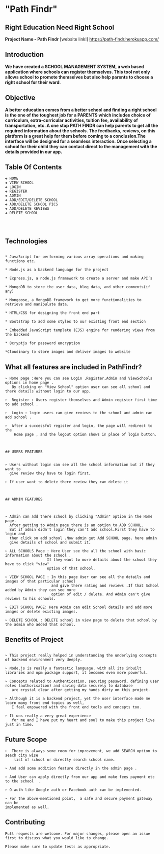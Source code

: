 # "Path Findr"

## Right Education Need Right School

**Project Name - Path Findr** [website link!]  https://path-findr.herokuapp.com/

## Introduction

**We have created a SCHOOL MANAGEMENT SYSTEM, a web based application where
schools can register themselves. This tool not only allows school to promote themselves
but also help parents to choose a right school for their ward.**

## Objective

**A better education comes from a better school and finding a right school is the one of the
toughest job for a PARENTS which includes choice of curriculum, extra-curricular activities, 
tuition fee, availability of transportation, etc.
A one stop PATH FINDR can help parents to get all the required
information about the schools. The feedbacks, reviews, on this platform is a great help for 
them before coming to a conclusion.The interface will be designed for a seamless interaction.
Once selecting a school for their child they can contact direct to the management with the details 
provided in our app.**

## Table Of Contents

```
❖ HOME
❖ VIEW SCHOOL
❖ LOGIN
❖ REGISTER
❖ ADMIN
❖ ADD/EDIT/DELETE SCHOOL
❖ ADD/DELETE SCHOOL PICS
❖ ADD/DELETE REVIEWS
❖ DELETE SCHOOL




```

## Technologies

```

* JavaScript for performing various array operations and making functions etc.

* Node.js as a backend language for the project

* Express.js, a node.js framework to create a server and make API’s

* MongoDB to store the user data, blog data, and other comments(if any)

* Mongoose, a MongoDB framework to get more functionalities to retrieve and manipulate data.

* HTML/CSS for designing the front end part

* Bootstrap to add some styles to our existing front end section

* Embedded JavaScript template (EJS) engine for rendering views from the backend

* Bcryptjs for password encryption

*Cloudinary to store images and deliver images to website

```

## What all features are included in PathFindr?

```
➢ Home page :Here you can see Login ,Register,Admin and ViewSchools options in home page .
   By clicking on "View School" option user can see all school and there details without login to our app. 
   
➢  Register : Users register themselves and Admin register first time to add school .

➢  Login : login users can give reviews to the school and admin can add school .

➢  After a successful register and login, the page will redirect to the 
    Home page , and the logout option shows in place of login button.



## USERS FEATURES 


➢ Users without login can see all the school information but if they want to
  give review they have to login first.
 
➢ If user want to delete there review they can delete it



## ADMIN FEATURES



➢ Admin can add there school by clicking "Admin" option in the Home page.
  After getting to Admin page there is an option to ADD SCHOOL.
  But if admin didn't login they can't add school.First they have to login and 
  then click on add school .Now admin get Add SCHOOL page. here admin 
  give details of school and submit it.

➢ ALL SCHOOLS Page : Here User see the all the school with basic information about the school .
                   If they want to more details about the school they have to click "view"
                   option of that school.
                   
➢ VIEW SCHOOL PAGE : In this page User can see all the details and images of that particular school 
                     and give there rating and reviews .If that School added by Admin they can see more
                     option of edit / delete. And Admin can't give reviews to his schools.

➢ EDIT SCHOOL PAGE: Here Admin can edit School details and add more images or delete existing images.

➢ DELETE SCHOOL : DELETE school in view page to delete that school by the admin who added that school.

```

## Benefits of Project

```

➢ This project really helped in understanding the underlying concepts of backend environment very deeply.

➢ Node.js is really a fantastic language, with all its inbuilt libraries and npm package support, it becomes even more powerful.

➢ Concepts related to Authentication, securing password, defining user roles (authorisation) and saving data securely to database
   are crystal clear after getting my hands dirty on this project. 
   
➢ Although it is a backend project, yet the user interface made me learn many front end topics as well, 
   I feel empowered with the front end tools and concepts too.
   
➢ It was really a very great experience 
   for me and I have put my heart and soul to make this project live just in time.

```

## Future Scope

```
➢  There is always some room for improvement, we add SEARCH option to seach city wise
    list of school or directly search school name.

➢ And add some addition feature directly in the admin page .

➢ And User can apply directly from our app and make fees payment etc to the school  .

➢ O-auth like Google auth or Facebook auth can be implemented.

➢ For the above-mentioned point,  a safe and secure payment gateway can be 
implemented as well.

```

## Contributing

```
Pull requests are welcome. For major changes, please open an issue first to discuss what you would like to change.

Please make sure to update tests as appropriate.

```
